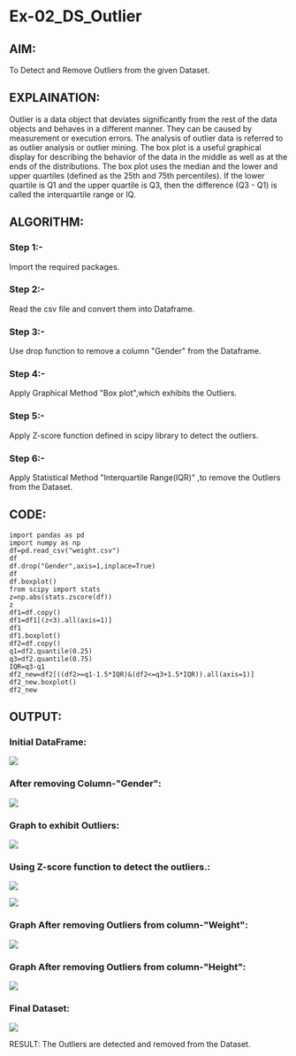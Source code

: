 # Ex-02_DS_Outlier
## AIM:
To Detect and Remove Outliers from the given Dataset.

## EXPLAINATION:
Outlier is a data object that deviates significantly from the rest of the data objects and behaves in a different manner. They can be caused by measurement or execution errors. The analysis of outlier data is referred to as outlier analysis or outlier mining. The box plot is a useful graphical display for describing the behavior of the data in the middle as well as at the ends of the distributions. The box plot uses the median and the lower and upper quartiles (defined as the 25th and 75th percentiles). If the lower quartile is Q1 and the upper quartile is Q3, then the difference (Q3 - Q1) is called the interquartile range or IQ.

## ALGORITHM:
### Step 1:-
Import the required packages.

### Step 2:-
Read the csv file and convert them into Dataframe.

### Step 3:-
Use drop function to remove a column "Gender" from the Dataframe.

### Step 4:-
Apply Graphical Method "Box plot",which exhibits the Outliers.

### Step 5:-
Apply Z-score function defined in scipy library to detect the outliers.

### Step 6:-
Apply Statistical Method "Interquartile Range(IQR)" ,to remove the Outliers from the Dataset.

## CODE:
```
import pandas as pd
import numpy as np
df=pd.read_csv("weight.csv")
df
df.drop("Gender",axis=1,inplace=True)
df
df.boxplot()
from scipy import stats
z=np.abs(stats.zscore(df))
z
df1=df.copy()
df1=df1[(z<3).all(axis=1)]
df1
df1.boxplot()
df2=df.copy()
q1=df2.quantile(0.25)
q3=df2.quantile(0.75)
IQR=q3-q1
df2_new=df2[((df2>=q1-1.5*IQR)&(df2<=q3+1.5*IQR)).all(axis=1)]
df2_new.boxplot()
df2_new
```

## OUTPUT:

### Initial DataFrame:

![](./o1.jpg)

### After removing Column-"Gender":

![](./o2.jpg)

### Graph to exhibit Outliers:

![](./o3.jpg)

### Using Z-score function to detect the outliers.:

![](./out4.jpg)

![](./o4.jpg)

### Graph After removing Outliers from column-"Weight":

![](./o5.jpg)

### Graph After removing Outliers from column-"Height":

![](./o6.jpg)

### Final Dataset:

![](./07.jpg)


RESULT:
The Outliers are detected and removed from the Dataset.
